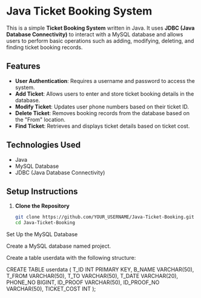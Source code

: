# Java Ticket Booking System

This is a simple **Ticket Booking System** written in Java. It uses **JDBC (Java Database Connectivity)** to interact with a MySQL database and allows users to perform basic operations such as adding, modifying, deleting, and finding ticket booking records.

## Features

- **User Authentication**: Requires a username and password to access the system.
- **Add Ticket**: Allows users to enter and store ticket booking details in the database.
- **Modify Ticket**: Updates user phone numbers based on their ticket ID.
- **Delete Ticket**: Removes booking records from the database based on the "From" location.
- **Find Ticket**: Retrieves and displays ticket details based on ticket cost.

## Technologies Used

- Java
- MySQL Database
- JDBC (Java Database Connectivity)

## Setup Instructions

1. **Clone the Repository**
   ```sh
   git clone https://github.com/YOUR_USERNAME/Java-Ticket-Booking.git
   cd Java-Ticket-Booking

   
Set Up the MySQL Database

Create a MySQL database named project.

Create a table userdata with the following structure:

CREATE TABLE userdata (
    T_ID INT PRIMARY KEY,
    B_NAME VARCHAR(50),
    T_FROM VARCHAR(50),
    T_TO VARCHAR(50),
    T_DATE VARCHAR(20),
    PHONE_NO BIGINT,
    ID_PROOF VARCHAR(50),
    ID_PROOF_NO VARCHAR(50),
    TICKET_COST INT
);
